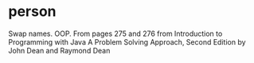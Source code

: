 # person
Swap names. OOP. From pages 275 and 276 from Introduction to Programming with Java A Problem Solving Approach, Second Edition by John Dean and Raymond Dean

